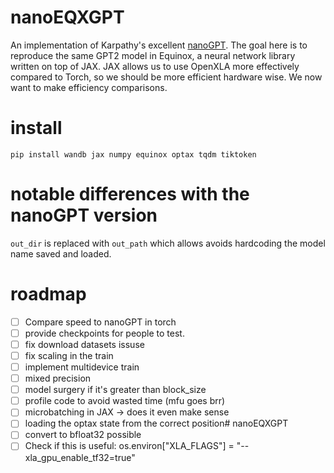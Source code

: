 # nanoEQXGPT

An implementation of Karpathy's excellent [nanoGPT](https://github.com/karpathy/nanoGPT/tree/master). The goal here is to reproduce the same GPT2 model in Equinox, a neural network library written on top of JAX. JAX allows us to use OpenXLA more effectively compared to Torch, so we should be more efficient hardware wise. We now want to make efficiency comparisons.

# install

    pip install wandb jax numpy equinox optax tqdm tiktoken

# notable differences with the nanoGPT version

`out_dir` is replaced with `out_path` which allows avoids hardcoding the model name saved and loaded.

# roadmap

- [ ] Compare speed to nanoGPT in torch
- [ ] provide checkpoints for people to test.
- [ ] fix download datasets issuse
- [ ] fix scaling in the train
- [ ] implement multidevice train
- [ ] mixed precision
- [ ] model surgery if it's greater than block_size
- [ ] profile code to avoid wasted time (mfu goes brr)
- [ ] microbatching in JAX -> does it even make sense 
- [ ] loading the optax state from the correct position# nanoEQXGPT
- [ ] convert to bfloat32 possible
- [ ] Check if this is useful: os.environ["XLA_FLAGS"] = "--xla_gpu_enable_tf32=true" 
